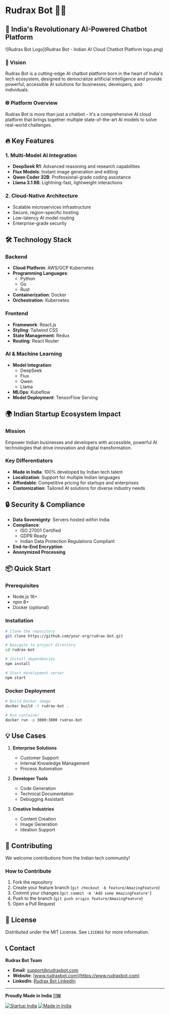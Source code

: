 # Rudrax Bot 🤖✨

## 🌟 India's Revolutionary AI-Powered Chatbot Platform

![Rudrax Bot Logo](Rudrax Bot - Indian AI Cloud Chatbot Platform logo.png)

### 🚀 Vision
Rudrax Bot is a cutting-edge AI chatbot platform born in the heart of India's tech ecosystem, designed to democratize artificial intelligence and provide powerful, accessible AI solutions for businesses, developers, and individuals.

### 🌐 Platform Overview
Rudrax Bot is more than just a chatbot - it's a comprehensive AI cloud platform that brings together multiple state-of-the-art AI models to solve real-world challenges.

## 🔥 Key Features

### 1. Multi-Model AI Integration
- **DeepSeek R1**: Advanced reasoning and research capabilities
- **Flux Models**: Instant image generation and editing
- **Qwen Coder 32B**: Professional-grade coding assistance
- **Llama 3.1 8B**: Lightning-fast, lightweight interactions

### 2. Cloud-Native Architecture
- Scalable microservices infrastructure
- Secure, region-specific hosting
- Low-latency AI model routing
- Enterprise-grade security

## 🛠 Technology Stack

### Backend
- **Cloud Platform**: AWS/GCP Kubernetes
- **Programming Languages**: 
  - Python
  - Go
  - Rust
- **Containerization**: Docker
- **Orchestration**: Kubernetes

### Frontend
- **Framework**: React.js
- **Styling**: Tailwind CSS
- **State Management**: Redux
- **Routing**: React Router

### AI & Machine Learning
- **Model Integration**: 
  - DeepSeek
  - Flux
  - Qwen
  - Llama
- **MLOps**: Kubeflow
- **Model Deployment**: TensorFlow Serving

## 🌍 Indian Startup Ecosystem Impact

### Mission
Empower Indian businesses and developers with accessible, powerful AI technologies that drive innovation and digital transformation.

### Key Differentiators
- **Made in India**: 100% developed by Indian tech talent
- **Localization**: Support for multiple Indian languages
- **Affordable**: Competitive pricing for startups and enterprises
- **Customization**: Tailored AI solutions for diverse industry needs

## 🔒 Security & Compliance

- **Data Sovereignty**: Servers hosted within India
- **Compliance**: 
  - ISO 27001 Certified
  - GDPR Ready
  - Indian Data Protection Regulations Compliant
- **End-to-End Encryption**
- **Anonymized Processing**

## 📦 Quick Start

### Prerequisites
- Node.js 16+
- npm 8+
- Docker (optional)

### Installation
```bash
# Clone the repository
git clone https://github.com/your-org/rudrax-bot.git

# Navigate to project directory
cd rudrax-bot

# Install dependencies
npm install

# Start development server
npm start
```

### Docker Deployment
```bash
# Build Docker image
docker build -t rudrax-bot .

# Run container
docker run -p 3000:3000 rudrax-bot
```

## 💡 Use Cases

1. **Enterprise Solutions**
   - Customer Support
   - Internal Knowledge Management
   - Process Automation

2. **Developer Tools**
   - Code Generation
   - Technical Documentation
   - Debugging Assistant

3. **Creative Industries**
   - Content Creation
   - Image Generation
   - Ideation Support

## 🤝 Contributing

We welcome contributions from the Indian tech community!

### How to Contribute
1. Fork the repository
2. Create your feature branch (`git checkout -b feature/AmazingFeature`)
3. Commit your changes (`git commit -m 'Add some AmazingFeature'`)
4. Push to the branch (`git push origin feature/AmazingFeature`)
5. Open a Pull Request

## 📝 License
Distributed under the MIT License. See `LICENSE` for more information.

## 📞 Contact

**Rudrax Bot Team**
- **Email**: support@rudraxbot.com
- **Website**: [www.rudraxbot.com](https://www.rudraxbot.com)
- **LinkedIn**: [Rudrax Bot LinkedIn](https://www.linkedin.com/company/rudraxbot)

---

**Proudly Made in India 🇮🇳**

[![Startup India](https://img.shields.io/badge/Startup-India-orange)](https://www.startupindia.gov.in/)
[![Made in India](https://img.shields.io/badge/Made%20in-India-success)](https://www.makeinindia.com/)
